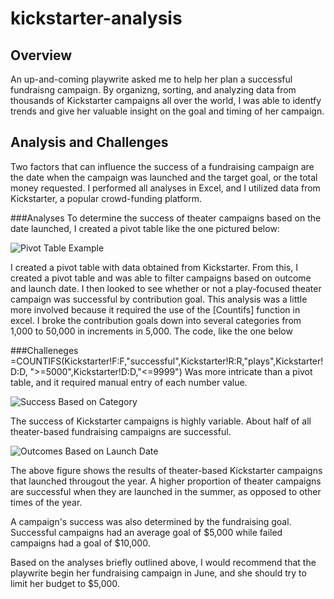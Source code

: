 # kickstarter-analysis

## Overview

An up-and-coming playwrite asked me to help her plan a successful fundraisng campaign. By organizng, sorting, and analyzing data from thousands of Kickstarter campaigns  all over the world, I was able to identfy trends and give her valuable insight on the goal and timing of her campaign. 

## Analysis and Challenges

Two factors that can influence the success of a fundraising campaign are the date when the campaign was launched and the target goal, or the total money requested. I performed all analyses in Excel, and I utilized data from Kickstarter, a popular crowd-funding platform.


###Analyses
To determine the success of theater campaigns based on the date launched, I created a pivot table like the one pictured below:

![Pivot Table Example]()

I created a pivot table with data obtained from Kickstarter. From this, I created a pivot table and was able to filter campaigns based on outcome and launch date. I then looked to see whether or not a play-focused theater campaign was successful by contribution goal. This analysis was a little more involved because it required the use of the [Countifs] function in excel. I broke the contribution goals down into several categories from 1,000 to 50,000 in increments in 5,000. The code, like the one below

###Challeneges
=COUNTIFS(Kickstarter!F:F,"successful",Kickstarter!R:R,"plays",Kickstarter!D:D, ">=5000",Kickstarter!D:D,"<=9999")
Was more intricate than a pivot table, and it required manual entry of each number value. 



![Success Based on Category](https://github.com/CSoldo1/Photos/blob/main/Parent_Category_Outcomes_Graph.png)

The success of Kickstarter campaigns is highly variable. About half of all theater-based fundraising campaigns are successful.


![Outcomes Based on Launch Date](https://github.com/CSoldo1/Photos/blob/main/Outcomes_Based_on_Launch_Date.png)

The above figure shows the results of theater-based Kickstarter campaigns that launched througout the year. 
A higher proportion of theater campaigns are successful when they are launched in the summer, as opposed to other times of the year. 


A campaign's success was also determined by the fundraising goal. Successful campaigns had an average goal of $5,000 while failed campaigns had a goal of $10,000. 

Based on the analyses briefly outlined above, I would recommend that the playwrite begin her fundraising campaign in June, and she should try to limit her budget to $5,000. 


